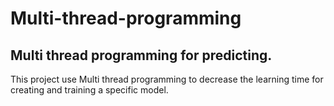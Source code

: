 # Multi-thread-programming
## Multi thread programming for predicting.
This project use Multi thread programming to decrease the learning time for creating and training a specific model.
